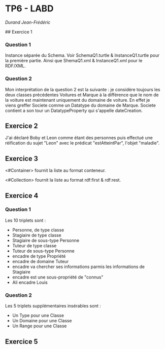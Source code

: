 # TP6 - LABD

*Durand Jean-Frédéric*

## Exercice 1

### Question 1 

Instance séparée du Schema. Voir SchemaQ1.turtle & InstanceQ1.turtle pour la première partie. Ainsi que ShemaQ1.xml & InstanceQ1.xml pour le RDF/XML.

### Question 2

Mon interprétation de la question 2 est la suivante :
je considère toujours les deux classes précédentes Voitures et Marque à la différence que le nom de la voiture est maintenant uniquement du domaine de voiture.
En effet je viens greffer Societe comme un Datatype du domaine de Marque. Societe contient a son tour un DatatypeProperty qui s'appelle dateCreation.

## Exercice 2

J'ai déclaré Boby et Leon comme étant des personnes puis effectué une réification du sujet "Leon" avec le prédicat "estAtteintPar", l'objet "maladie".

## Exercice 3

<#Container> fournit la liste au format conteneur.

<#Collection> fournit la liste au format rdf:first & rdf:rest.

## Exercice 4

### Question 1

Les 10 triplets sont :

- Personne, de type classe
- Stagiaire de type classe
- Stagiaire de sous-type Personne
- Tuteur de type classe
- Tuteur de sous-type Personne
- encadre de type Propriété
- encadre de domaine Tuteur
- encadre va chercher ses informations parmis les informations de Stagiaire
- encadre est une sous-propriété de "connus"
- Ali encadre Louis

### Question 2

Les 5 triplets supplémentaires insérables sont :

- Un Type pour une Classe
- Un Domaine pour une Classe
- Un Range pour une Classe

## Exercice 5


